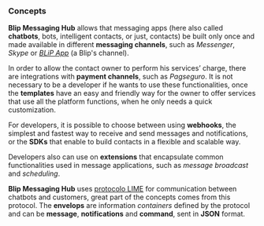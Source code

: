 ### Concepts

**Blip Messaging Hub** allows that messaging apps (here also called **chatbots**, bots, intelligent contacts, or just, contacts) be built only once and made available in different **messaging channels**, such as *Messenger*, *Skype* or [*BLiP App*](https://play.google.com/store/apps/details?id=net.take.omni) (a Blip's channel).

In order to allow the contact owner to perform his services’ charge, there are integrations with **payment channels**, such as *Pagseguro*. It is not necessary to be a developer if he wants to use these functionalities, once the **templates** have an easy and friendly way for the owner to offer services that use all the platform functions, when he only needs a quick customization.

For developers, it is possible to choose between using **webhooks**, the simplest and fastest way to receive and send messages and notifications, or the **SDKs** that enable to build contacts in a flexible and scalable way.

Developers also can use on **extensions** that encapsulate common functionalities used in message applications, such as *message broadcast* and *scheduling*.

**Blip Messaging Hub** uses [protocolo LIME](http://limeprotocol.org) for communication between chatbots and customers, great part of the concepts comes from this protocol. The **envelops** are information *containers* defined by the protocol and can be **message**, **notifications** and **command**, sent in **JSON** format.
